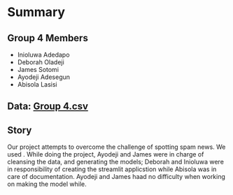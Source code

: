 # Summary
## Group 4 Members
- Inioluwa Adedapo
- Deborah Oladeji
- James Sotomi
- Ayodeji Adesegun
- Abisola Lasisi

## Data: [Group 4.csv]('\group_4.csv')

## Story
Our project attempts to overcome the challenge of spotting spam news. We used .  While doing the project, Ayodeji and James were in charge of cleansing the data, and generating the models; Deborah and Inioluwa were in responsibility of creating the streamlit applicstion while Abisola was in care of documentation. Ayodeji and James haad no difficulty when working on making the model while. 


